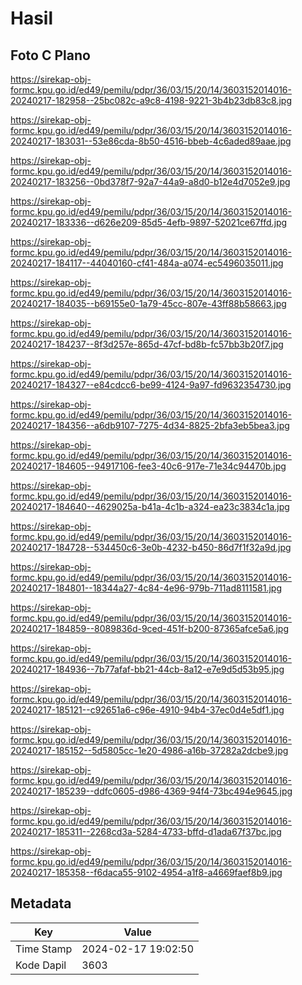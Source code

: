 # Hasil

## Foto C Plano

https://sirekap-obj-formc.kpu.go.id/ed49/pemilu/pdpr/36/03/15/20/14/3603152014016-20240217-182958--25bc082c-a9c8-4198-9221-3b4b23db83c8.jpg

https://sirekap-obj-formc.kpu.go.id/ed49/pemilu/pdpr/36/03/15/20/14/3603152014016-20240217-183031--53e86cda-8b50-4516-bbeb-4c6aded89aae.jpg

https://sirekap-obj-formc.kpu.go.id/ed49/pemilu/pdpr/36/03/15/20/14/3603152014016-20240217-183256--0bd378f7-92a7-44a9-a8d0-b12e4d7052e9.jpg

https://sirekap-obj-formc.kpu.go.id/ed49/pemilu/pdpr/36/03/15/20/14/3603152014016-20240217-183336--d626e209-85d5-4efb-9897-52021ce67ffd.jpg

https://sirekap-obj-formc.kpu.go.id/ed49/pemilu/pdpr/36/03/15/20/14/3603152014016-20240217-184117--44040160-cf41-484a-a074-ec5496035011.jpg

https://sirekap-obj-formc.kpu.go.id/ed49/pemilu/pdpr/36/03/15/20/14/3603152014016-20240217-184035--b69155e0-1a79-45cc-807e-43ff88b58663.jpg

https://sirekap-obj-formc.kpu.go.id/ed49/pemilu/pdpr/36/03/15/20/14/3603152014016-20240217-184237--8f3d257e-865d-47cf-bd8b-fc57bb3b20f7.jpg

https://sirekap-obj-formc.kpu.go.id/ed49/pemilu/pdpr/36/03/15/20/14/3603152014016-20240217-184327--e84cdcc6-be99-4124-9a97-fd9632354730.jpg

https://sirekap-obj-formc.kpu.go.id/ed49/pemilu/pdpr/36/03/15/20/14/3603152014016-20240217-184356--a6db9107-7275-4d34-8825-2bfa3eb5bea3.jpg

https://sirekap-obj-formc.kpu.go.id/ed49/pemilu/pdpr/36/03/15/20/14/3603152014016-20240217-184605--94917106-fee3-40c6-917e-71e34c94470b.jpg

https://sirekap-obj-formc.kpu.go.id/ed49/pemilu/pdpr/36/03/15/20/14/3603152014016-20240217-184640--4629025a-b41a-4c1b-a324-ea23c3834c1a.jpg

https://sirekap-obj-formc.kpu.go.id/ed49/pemilu/pdpr/36/03/15/20/14/3603152014016-20240217-184728--534450c6-3e0b-4232-b450-86d7f1f32a9d.jpg

https://sirekap-obj-formc.kpu.go.id/ed49/pemilu/pdpr/36/03/15/20/14/3603152014016-20240217-184801--18344a27-4c84-4e96-979b-711ad8111581.jpg

https://sirekap-obj-formc.kpu.go.id/ed49/pemilu/pdpr/36/03/15/20/14/3603152014016-20240217-184859--8089836d-9ced-451f-b200-87365afce5a6.jpg

https://sirekap-obj-formc.kpu.go.id/ed49/pemilu/pdpr/36/03/15/20/14/3603152014016-20240217-184936--7b77afaf-bb21-44cb-8a12-e7e9d5d53b95.jpg

https://sirekap-obj-formc.kpu.go.id/ed49/pemilu/pdpr/36/03/15/20/14/3603152014016-20240217-185121--c92651a6-c96e-4910-94b4-37ec0d4e5df1.jpg

https://sirekap-obj-formc.kpu.go.id/ed49/pemilu/pdpr/36/03/15/20/14/3603152014016-20240217-185152--5d5805cc-1e20-4986-a16b-37282a2dcbe9.jpg

https://sirekap-obj-formc.kpu.go.id/ed49/pemilu/pdpr/36/03/15/20/14/3603152014016-20240217-185239--ddfc0605-d986-4369-94f4-73bc494e9645.jpg

https://sirekap-obj-formc.kpu.go.id/ed49/pemilu/pdpr/36/03/15/20/14/3603152014016-20240217-185311--2268cd3a-5284-4733-bffd-d1ada67f37bc.jpg

https://sirekap-obj-formc.kpu.go.id/ed49/pemilu/pdpr/36/03/15/20/14/3603152014016-20240217-185358--f6daca55-9102-4954-a1f8-a4669faef8b9.jpg


## Metadata

| Key        | Value               |
| ---------- | ------------------- |
| Time Stamp | 2024-02-17 19:02:50 |
| Kode Dapil | 3603                |



